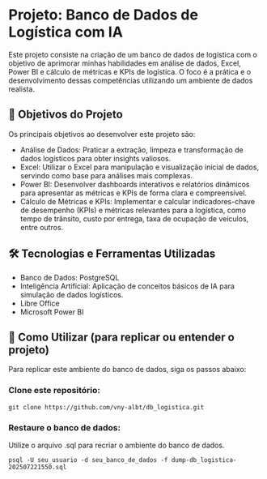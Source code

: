 # Projeto: Banco de Dados de Logística com IA
Este projeto consiste na criação de um banco de dados de logística com o objetivo de aprimorar minhas habilidades em análise de dados, Excel, Power BI e cálculo de métricas e KPIs de logística. O foco é a prática e o desenvolvimento dessas competências utilizando um ambiente de dados realista.

## 🎯 Objetivos do Projeto
Os principais objetivos ao desenvolver este projeto são:
- Análise de Dados: Praticar a extração, limpeza e transformação de dados logísticos para obter insights valiosos.
- Excel: Utilizar o Excel para manipulação e visualização inicial de dados, servindo como base para análises mais complexas.
- Power BI: Desenvolver dashboards interativos e relatórios dinâmicos para apresentar as métricas e KPIs de forma clara e compreensível.
- Cálculo de Métricas e KPIs: Implementar e calcular indicadores-chave de desempenho (KPIs) e métricas relevantes para a logística, como tempo de trânsito, custo por entrega, taxa de ocupação de veículos, entre outros.

## 🛠️ Tecnologias e Ferramentas Utilizadas
- Banco de Dados: PostgreSQL
- Inteligência Artificial: Aplicação de conceitos básicos de IA para simulação de dados logísticos.
- Libre Office
- Microsoft Power BI

## 🚀 Como Utilizar (para replicar ou entender o projeto)
Para replicar este ambiente do banco de dados, siga os passos abaixo:

### Clone este repositório:
``` git clone https://github.com/vny-albt/db_logistica.git ```

### Restaure o banco de dados:
Utilize o arquivo .sql para recriar o ambiente do banco de dados.

``` psql -U seu_usuario -d seu_banco_de_dados -f dump-db_logistica-202507221550.sql ```

